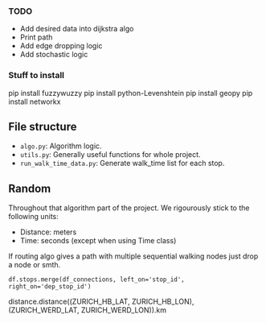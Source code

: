 
### TODO

 - Add desired data into dijkstra algo
 - Print path
 - Add edge dropping logic
 - Add stochastic logic


### Stuff to install

pip install fuzzywuzzy
pip install python-Levenshtein
pip install geopy
pip install networkx


## File structure

 - `algo.py`: Algorithm logic.
 - `utils.py`: Generally useful functions for whole project.
 - `run_walk_time_data.py`: Generate walk_time list for each stop.

## Random

Throughout that algorithm part of the project.
We rigourously stick to the following units:
- Distance: meters
- Time: seconds (except when using Time class)


If routing algo gives a path with multiple sequential walking nodes just drop a node or smth.


`df.stops.merge(df_connections, left_on='stop_id', right_on='dep_stop_id')`


distance.distance((ZURICH_HB_LAT, ZURICH_HB_LON), (ZURICH_WERD_LAT, ZURICH_WERD_LON)).km
